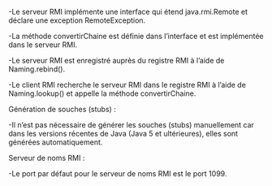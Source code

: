 -Le serveur RMI implémente une interface qui étend java.rmi.Remote et déclare une exception RemoteException.

-La méthode convertirChaine est définie dans l’interface et est implémentée dans le serveur RMI.

-Le serveur RMI est enregistré auprès du registre RMI à l’aide de Naming.rebind().

-Le client RMI recherche le serveur RMI dans le registre RMI à l’aide de Naming.lookup() et appelle la méthode convertirChaine.


Génération de souches (stubs) :

 -Il n’est pas nécessaire de générer les souches (stubs) manuellement car dans les versions récentes de Java (Java 5 et ultérieures), elles sont générées automatiquement.


Serveur de noms RMI :

-Le port par défaut pour le serveur de noms RMI est le port 1099.

